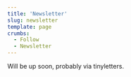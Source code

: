 ```yaml
---
title: 'Newsletter'
slug: newsletter
template: page
crumbs:
  - Follow
  - Newsletter
---
```


Will be up soon, probably via tinyletters.